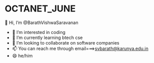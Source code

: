 # OCTANET_JUNE
 👋 Hi, I’m @BarathVishwaSaravanan
- 👀 I’m interested in coding
- 🌱 I’m currently learning btech cse
- 💞️ I’m looking to collaborate on software companies
- 📫 You can reach me through email===>svbarath@karunya.edu.in
- 😄 he/him
